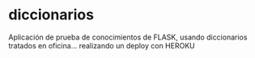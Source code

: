 # diccionarios
Aplicación de prueba de conocimientos de FLASK, usando diccionarios tratados en oficina... realizando un deploy con HEROKU

